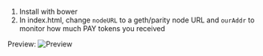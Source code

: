 1) Install with bower
2) In index.html, change `nodeURL` to a geth/parity node URL and `ourAddr` to monitor how much PAY tokens you received

Preview:
![Preview](http://i.imgur.com/GjkoTky.png)